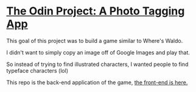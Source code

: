 # [The Odin Project: A Photo Tagging App](https://www.theodinproject.com/lessons/nodejs-where-s-waldo-a-photo-tagging-app)

This goal of this project was to build a game similar to Where's Waldo.

I didn't want to simply copy an image off of Google Images and play that.

So instead of trying to find illustrated characters, I wanted people to find typeface characters (lol)

This repo is the back-end application of the game, [the front-end is here.](https://github.com/FatCatLikesBeer/waldo)
